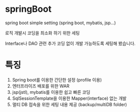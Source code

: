 # springBoot
spring boot simple setting (spring boot, mybatis, jsp...)

로직 개발시 코딩을 최소화 하기 위한 세팅

Interface나 DAO 관련 추가 코딩 없이 개발 가능하도록 세팅해 봤습니다.

# 특징
1. Spring boot를 이용한 간단한 설정 (profile 이용)
2. 엔터프라이즈 배포를 위한 WAR
3. jsp(jstl), mybatis를 이용한 쉽고 빠른 코딩
4. SqlSessionTemplate을 이용한 Mapper(interface) 없는 개발
5. 멀티 DB 접속을 위한 세팅 내용 제공 (backup/multiDB folder)

